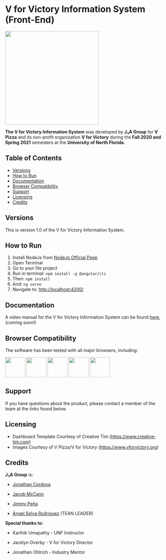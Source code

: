 # V for Victory Information System (Front-End)

<img src="https://i.imgur.com/5tYKr1L.png" width="300px" height="300px">

**The V for Victory Information System** was developed by **J₃A Group** for **V Pizza** and its non-profit organization **V for Victory** during the **Fall 2020 and Spring 2021** semesters at the **University of North Florida.**


## Table of Contents

* [Versions](#versions)
* [How to Run](#how-to-run)
* [Documentation](#documentation)
* [Browser Compatibility](#browser-compatibility)
* [Support](#Support)
* [Licensing](#licensing)
* [Credits](#credits)

## Versions

This is version 1.0 of the V for Victory Information System.

## How to Run

1. Install NodeJs from [NodeJs Official Page](https://nodejs.org/en).
2. Open Terminal
3. Go to your file project
4. Run in terminal: ```npm install -g @angular/cli```
5. Then: ```npm install```
6. And: ```ng serve```
7. Navigate to: [http://localhost:4200/](http://localhost:4200/)

## Documentation

A video manual for the V for Victory Information System can be found [here.](http://127.0.0.1) (coming soon!)

## Browser Compatibility

The software has been tested with all major browsers, including:

<img src="https://s3.amazonaws.com/creativetim_bucket/github/browser/chrome.png" width="64" height="64"> <img src="https://s3.amazonaws.com/creativetim_bucket/github/browser/firefox.png" width="64" height="64"> <img src="https://s3.amazonaws.com/creativetim_bucket/github/browser/edge.png" width="64" height="64"> <img src="https://s3.amazonaws.com/creativetim_bucket/github/browser/safari.png" width="64" height="64"> <img src="https://s3.amazonaws.com/creativetim_bucket/github/browser/opera.png" width="64" height="64">


## Support

If you have questions about the product, please contact a member of the team at the links found below.

## Licensing

- Dashboard Template Courtesy of Creative Tim (https://www.creative-tim.com)
- Images Courtesy of V Pizza/V for Victory (https://www.vforvictory.org)

## Credits

**J₃A Group** is:

- [Jonathan Cordova](https://github.com/jonathancordova)

- [Jacob McCann](https://github.com/mccajd)

- [Jimmy Peña](https://github.com/JimmyIsmael)

- [Ángel Selva Rodriguez](https://github.com/AARODKB2012) (TEAN LEADER)

**Special thanks to:**

- Karthik Umapathy - UNF Instructor

- Jacklyn Overby - V for Victory Director

- Jonathan Ohlrich - Industry Mentor



